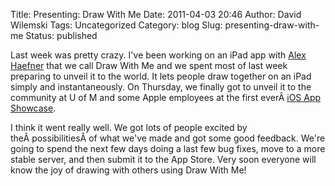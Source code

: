 Title: Presenting: Draw With Me
Date: 2011-04-03 20:46
Author: David Wilemski
Tags: Uncategorized
Category: blog
Slug: presenting-draw-with-me
Status: published

Last week was pretty crazy. I've been working on an iPad app with [Alex
Haefner](http://alexhaefner.com/) that we call Draw With Me and we spent
most of last week preparing to unveil it to the world. It lets people
draw together on an iPad simply and instantaneously. On Thursday, we
finally got to unveil it to the community at U of M and some Apple
employees at the first everÂ [iOS App
Showcase](http://www.eecs.umich.edu/eecs/etc/events/showevent.cgi?2045).

I think it went really well. We got lots of people excited by
theÂ possibilitiesÂ of what we've made and got some good feedback.
We're going to spend the next few days doing a last few bug fixes, move
to a more stable server, and then submit it to the App Store. Very soon
everyone will know the joy of drawing with others using Draw With Me\!

